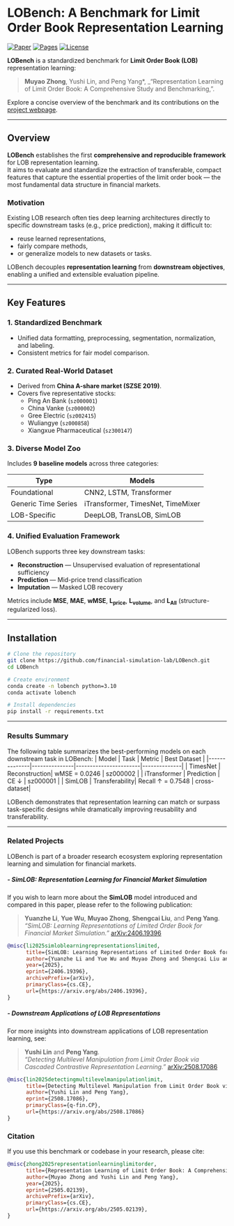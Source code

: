 # LOBench: A Benchmark for Limit Order Book Representation Learning

[![Paper](https://img.shields.io/badge/Paper-IEEE%20TBD%202025-blue)](https://ieeexplore.ieee.org/)
[![Pages](https://img.shields.io/badge/Pages-Web%20Overview-orange)](https://pages.muiao.com/pages/lobench/)
[![License](https://img.shields.io/badge/License-MIT-green.svg)](LICENSE)

**LOBench** is a standardized benchmark for **Limit Order Book (LOB)** representation learning:

> **Muyao Zhong**, Yushi Lin, and Peng Yang\*, _“Representation Learning of Limit Order Book: A Comprehensive Study and Benchmarking,”.

Explore a concise overview of the benchmark and its contributions on the [project webpage](https://pages.muiao.com/pages/lobench/).

---

## Overview

**LOBench** establishes the first **comprehensive and reproducible framework** for LOB representation learning.  
It aims to evaluate and standardize the extraction of transferable, compact features that capture the essential properties of the limit order book — the most fundamental data structure in financial markets.

### Motivation

Existing LOB research often ties deep learning architectures directly to specific downstream tasks (e.g., price prediction), making it difficult to:

- reuse learned representations,
- fairly compare methods,
- or generalize models to new datasets or tasks.

LOBench decouples **representation learning** from **downstream objectives**, enabling a unified and extensible evaluation pipeline.

---

## Key Features

### 1. **Standardized Benchmark**

- Unified data formatting, preprocessing, segmentation, normalization, and labeling.
- Consistent metrics for fair model comparison.

### 2. **Curated Real-World Dataset**

- Derived from **China A-share market (SZSE 2019)**.
- Covers five representative stocks:
  - Ping An Bank (`sz000001`)
  - China Vanke (`sz000002`)
  - Gree Electric (`sz002415`)
  - Wuliangye (`sz000858`)
  - Xiangxue Pharmaceutical (`sz300147`)

### 3. **Diverse Model Zoo**

Includes **9 baseline models** across three categories:

| Type                | Models                            |
| ------------------- | --------------------------------- |
| Foundational        | CNN2, LSTM, Transformer           |
| Generic Time Series | iTransformer, TimesNet, TimeMixer |
| LOB-Specific        | DeepLOB, TransLOB, SimLOB         |

### 4. **Unified Evaluation Framework**

LOBench supports three key downstream tasks:

- **Reconstruction** — Unsupervised evaluation of representational sufficiency
- **Prediction** — Mid-price trend classification
- **Imputation** — Masked LOB recovery

Metrics include **MSE**, **MAE**, **wMSE**, **L<sub>price</sub>**, **L<sub>volume</sub>**, and **L<sub>All</sub>** (structure-regularized loss).

---

## Installation

```bash
# Clone the repository
git clone https://github.com/financial-simulation-lab/LOBench.git
cd LOBench

# Create environment
conda create -n lobench python=3.10
conda activate lobench

# Install dependencies
pip install -r requirements.txt
```

---

### Results Summary

The following table summarizes the best-performing models on each downstream task in LOBench:
| Model | Task | Metric | Best Dataset |
|--------------|---------------|-----------------------|--------------|
| TimesNet | Reconstruction| wMSE = 0.0246 | sz000002 |
| iTransformer | Prediction | CE ↓ | sz000001 |
| SimLOB | Transferability| Recall ↑ = 0.7548 | cross-dataset|

LOBench demonstrates that representation learning can match or surpass task-specific designs while dramatically improving reusability and transferability.

---

### Related Projects

LOBench is part of a broader research ecosystem exploring representation learning and simulation for financial markets.

##### - SimLOB: Representation Learning for Financial Market Simulation

If you wish to learn more about the **SimLOB** model introduced and compared in this paper, please refer to the following publication:

> **Yuanzhe Li**, **Yue Wu**, **Muyao Zhong**, **Shengcai Liu**, and **Peng Yang**.  
> _“SimLOB: Learning Representations of Limited Order Book for Financial Market Simulation.”_ [arXiv:2406.19396](https://arxiv.org/abs/2406.19396)

```bibtex
@misc{li2025simloblearningrepresentationslimited,
      title={SimLOB: Learning Representations of Limited Order Book for Financial Market Simulation},
      author={Yuanzhe Li and Yue Wu and Muyao Zhong and Shengcai Liu and Peng Yang},
      year={2025},
      eprint={2406.19396},
      archivePrefix={arXiv},
      primaryClass={cs.CE},
      url={https://arxiv.org/abs/2406.19396},
}
```

##### - Downstream Applications of LOB Representations

For more insights into downstream applications of LOB representation learning, see:

> **Yushi Lin** and **Peng Yang**.  
> _“Detecting Multilevel Manipulation from Limit Order Book via Cascaded Contrastive Representation Learning.”_ [arXiv:2508.17086](https://arxiv.org/abs/2508.17086)

```bibtex
@misc{lin2025detectingmultilevelmanipulationlimit,
      title={Detecting Multilevel Manipulation from Limit Order Book via Cascaded Contrastive Representation Learning},
      author={Yushi Lin and Peng Yang},
      eprint={2508.17086},
      primaryClass={q-fin.CP},
      url={https://arxiv.org/abs/2508.17086}
}
```

### Citation

If you use this benchmark or codebase in your research, please cite:

```bibtex
@misc{zhong2025representationlearninglimitorder,
      title={Representation Learning of Limit Order Book: A Comprehensive Study and Benchmarking},
      author={Muyao Zhong and Yushi Lin and Peng Yang},
      year={2025},
      eprint={2505.02139},
      archivePrefix={arXiv},
      primaryClass={cs.CE},
      url={https://arxiv.org/abs/2505.02139},
}
```
